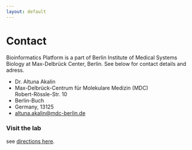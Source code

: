 ```yaml
---
layout: default
---
```


# Contact

Bioinformatics Platform is a part of Berlin Institute of Medical
Systems Biology at Max-Delbrück Center, Berlin. See below for contact
details and adress.

<ul class="vcard">
    <li class="fn">Dr. Altuna Akalin</li>
    <li class="street-address">
        Max-Delbrück-Centrum für Molekulare Medizin (MDC) <br>
        Robert-Rössle-Str. 10
    </li>
    <li class="locality">Berlin-Buch</li>
    <li><span class="state">Germany</span>, <span class="zip">13125</span></li>
    <li class="email"><a href="#">altuna.akalin@mdc-berlin.de</a></li>
</ul>

### Visit the lab

see [directions here](https://www.mdc-berlin.de/8233888/en/about_the_mdc/wegweiser).
